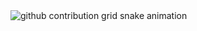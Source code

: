 <picture>
  <source media="(prefers-color-scheme: dark)" srcset="https://raw.githubusercontent.com/brady-giacopelli/output/github-contribution-grid-snake-dark.svg">
  <source media="(prefers-color-scheme: light)" srcset="https://raw.githubusercontent.com/brady-giacopelli/output/github-contribution-grid-snake.svg">
  <img alt="github contribution grid snake animation" src="https://raw.githubusercontent.com/brady-giacopelli/output/github-contribution-grid-snake.svg">
</picture> 
